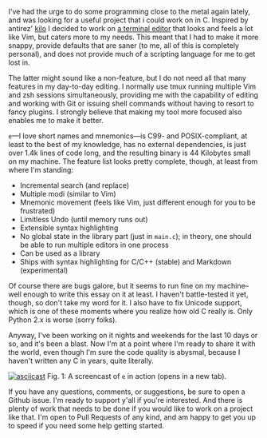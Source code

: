 I've had the urge to do some programming close to the
metal again lately, and was looking for a useful project
that i could work on in C. Inspired by antirez'
[kilo](https://github.com/antirez/kilo) I decided to work
on [a terminal editor](https://github.com/hellerve/e) that
looks and feels a lot like Vim, but caters more to my needs.
This meant that I had to make it more snappy, provide defaults
that are saner (to me, all of this is completely personal),
and does not provide much of a scripting language for me to
get lost in.

The latter might sound like a non-feature, but I do not need
all that many features in my day-to-day editing. I normally
use tmux running multiple Vim and zsh sessions simultaneously,
providing me with the capability of editing and working with
Git or issuing shell commands without having to resort to fancy
plugins. I strongly believe that making my tool more focused
also enables me to make it better.

`e`—I love short names and mnemonics—is C99- and POSIX-compliant,
at least to the best of my knowledge, has no external dependencies,
is just over 1.4k lines of code long, and the resulting binary is
44 Kilobytes small on my machine. The feature list looks pretty
complete, though, at least from where I'm standing:

- Incremental search (and replace)
- Multiple modi (similar to Vim)
- Mnemonic movement (feels like Vim, just different enough for you
  to be frustrated)
- Limitless Undo (until memory runs out)
- Extensible syntax highlighting
- No global state in the library part (just in `main.c`); in theory,
  one should be able to run multiple editors in one process
- Can be used as a library
- Ships with syntax highlighting for C/C++ (stable) and Markdown (experimental)

Of course there are bugs galore, but it seems to run fine on my
machine–well enough to write this essay on it at least. I haven't
battle-tested it yet, though, so don't take my word for it. I also
have to fix Unicode support, which is one of these moments where
you realize how old C really is. Only Python 2.x is worse (sorry folks).

Anyway, I've been working on it nights and weekends for the last 10 days
or so, and it's been a blast. Now I'm at a point where I'm ready to share
it with the world, even though I'm sure the code quality is abysmal,
because I haven't written any C in years, quite literally.

[![asciicast](https://asciinema.org/a/e164s5tnu3okht44go6uhyju4.png)](https://asciinema.org/a/e164s5tnu3okht44go6uhyju4)
<span class="label">Fig. 1: A screencast of `e` in action (opens in a new tab).</span>

If you have any questions, comments, or suggestions, be sure to open
a Github issue. I'm ready to support y'all if you're interested. And
there is plenty of work that needs to be done if you would like to
work on a project like that. I'm open to Pull Requests of any kind,
and am happy to get you up to speed if you need some help getting
started.
